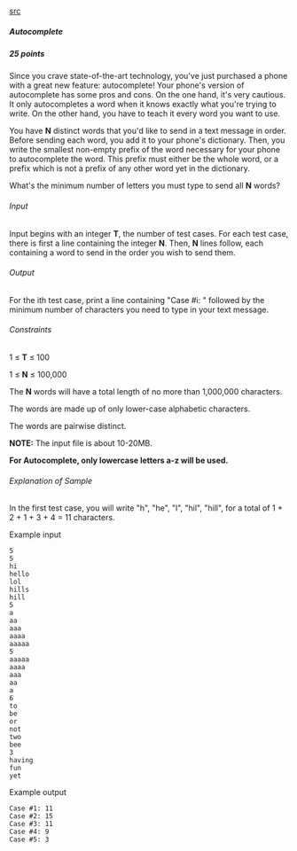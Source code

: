 [src](link://www.facebook.com/hackercup/problems.php?pid=313229895540583&round=344496159068801)

##### Autocomplete

##### 25 points

Since you crave state-of-the-art technology, you've just purchased a phone with a great new feature: autocomplete! Your phone's version of autocomplete has some pros and cons. On the one hand, it's very cautious. It only autocompletes a word when it knows exactly what you're trying to write. On the other hand, you have to teach it every word you want to use.

You have **N** distinct words that you'd like to send in a text message in order. Before sending each word, you add it to your phone's dictionary. Then, you write the smallest non-empty prefix of the word necessary for your phone to autocomplete the word. This prefix must either be the whole word, or a prefix which is not a prefix of any other word yet in the dictionary.

What's the minimum number of letters you must type to send all **N** words?

###### Input

Input begins with an integer **T**, the number of test cases. For each test case, there is first a line containing the integer **N**. Then, **N** lines follow, each containing a word to send in the order you wish to send them.

###### Output

For the ith test case, print a line containing "Case #i: " followed by the minimum number of characters you need to type in your text message.

###### Constraints

1 ≤ **T** ≤ 100 

1 ≤ **N** ≤ 100,000 

The **N** words will have a total length of no more than 1,000,000 characters. 

The words are made up of only lower-case alphabetic characters. 

The words are pairwise distinct. 

**NOTE:** The input file is about 10-20MB.

**For Autocomplete, only lowercase letters a-z will be used.**


###### Explanation of Sample

In the first test case, you will write "h", "he", "l", "hil", "hill", for a total of 1 + 2 + 1 + 3 + 4 = 11 characters.

Example input

```
5
5
hi
hello
lol
hills
hill
5
a
aa
aaa
aaaa
aaaaa
5
aaaaa
aaaa
aaa
aa
a
6
to
be
or
not
two
bee
3
having
fun
yet
```

Example output

```
Case #1: 11
Case #2: 15
Case #3: 11
Case #4: 9
Case #5: 3
```
